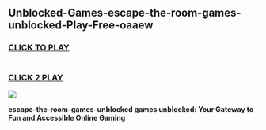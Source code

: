 
## Unblocked-Games-escape-the-room-games-unblocked-Play-Free-oaaew
<h3>
<a href="https://premium76.site?title=escape-the-room-games-unblocked&ref=21A">CLICK TO PLAY</a></h3>
<hr>

<h3>
<a href="https://premium76.site?title=escape-the-room-games-unblocked&ref=21A">CLICK 2 PLAY</a>
  
</h3>

<a href="https://premium76.site?title=escape-the-room-games-unblocked&ref=21A"><img src="https://clearcache.store/games.png"></a>


**escape-the-room-games-unblocked games unblocked: Your Gateway to Fun and Accessible Online Gaming**
